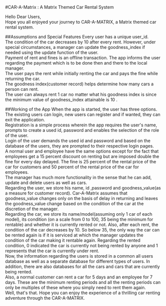 #CAR-A-Matrix : A Matrix Themed Car Rental System

Hello Dear Users,<br>
Hope you all enjoyed your journey to CAR-A-MATRIX, a Matrix themed car rental system. 

##Assumptions and Special Features
Every user has a unique user_id.<br>
The condition of the car decreases by 10 after every rent. However, under special circumstances, a manager can update the goodness_index if needed using the update function of the user.<br>
Payment of rent and fines is an offline transaction. The app informs the user regarding the payment which is to be done then and there to the local manager.<br>
The user pays the rent while initially renting the car and pays the fine while returning the car.<br>
The goodness index(customer record) helps determine how many cars a person can rent.<br>
The user can always rent 1 car no matter what his goodness index is since the minimum value of goodness_index attainable is 10 .<br>

##Working of the App
When the app is started, the user has three options. The existing users can login, new users can register and if wanted, they can exit the application.<br>
Registration is a simple process wherein the app requires the user's name, prompts to create a used id, password and enables the selection of the role of the user.<br>
Login of the user demands the used id and password and based on the database of the users, they are prompted to their respective login pages.<br>
A normal user and employee have the same options except for the fact that employees get a 15 percent discount on renting but are imposed double the fine for every day delayed. The fine is 25 percent of the rental price of the car for customers and 50 percent of the rental price of the car for employees.<br>
The manager has much more functionality in the sense that he can add, update and delete users as well as cars.<br>
Regarding the user, we store his name, id ,password and goodness_value(as a measure for customer record). Car-A-Matrix assumes that goodness_value changes only on the basis of delay in returning and leaves the goodness_value change based on the condition of the car at the discretion of the manager.<br>
Regarding the car, we store its name/model(assuming only 1 car of each model), its condition (on a scale from 0 to 100, 35 being the minimum for rentable) and whether it is currently rented or not. Also, after each rent, the condition of the car decreases by 10. So below 35, the only way the car can be rented again is if it is serviced at which the manager updates the condition of the car making it rentable again. Regarding the rented condition, 0 indicated the car is currently not being rented by anyone and 1 represents that the car is currently under rent.<br>
Now, the information regarding the users is stored in a common all users database as well as a separate database for different types of users. In addition, there are also databases for all the cars and cars that are currently being rented.<br>
Also, a normal customer can rent a car for 5 days and an employee for 7 days. These are the minimum renting periods and all the renting periods can only be multiples of these where you simply need to rent them again.<br>
Well, that's that. Hope you can enjoy the experience of a thrilling car renting adventure through the CAR-A-MATRIX.
